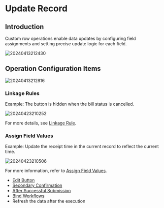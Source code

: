 # Update Record

## Introduction

Custom row operations enable data updates by configuring field assignments and setting precise update logic for each field.

![20240413212430](https://static-docs.nocobase.com/20240413212430.png)

## Operation Configuration Items

![20240413212816](https://static-docs.nocobase.com/20240413212816.png)

### Linkage Rules

Example: The button is hidden when the bill status is cancelled.

![20240423210252](https://static-docs.nocobase.com/20240423210252.png)

For more details, see [Linkage Rule](/handbook/ui/actions/action-settings/linkage-rule).

### Assign Field Values

Example: Update the receipt time in the current record to reflect the current time.

![20240423210506](https://static-docs.nocobase.com/20240423210506.png)

For more information, refer to [Assign Field Values](/handbook/ui/actions/action-settings/assign-values).

- [Edit Button](/handbook/ui/actions/action-settings/edit-button)
- [Secondary Confirmation](/handbook/ui/actions/action-settings/double-check)
- [After Successful Submission](/handbook/ui/actions/action-settings/affter-successful)
- [Bind Workflows](/handbook/ui/actions/action-settings/bind-workflow)
- Refresh the data after the execution
